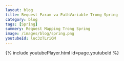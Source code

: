 ```yaml
---
layout: blog
title: Request Param va PathVariable Trong Spring 
category: blog
tags: [Spring]
summery: Request Mapping Trong Spring
image: /images/blog/spring.png
youtubeId: luc3zTLri6M
---
```

 

{% include youtubePlayer.html id=page.youtubeId %}